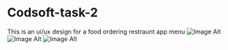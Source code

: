 # Codsoft-task-2
This is an ui/ux design for a food ordering restraunt app menu
![Image Alt](image_url)
![Image Alt](image_url)
![Image Alt](image_url)

